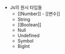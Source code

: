 - Js의 원시 타입들
	- [[Number]] - [[변수]]
	- String
	- [[Boolean]]
	- Null
	- Undefined
	- Symbol
	- BigInt